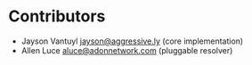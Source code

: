 Contributors
============
- Jayson Vantuyl <jayson@aggressive.ly> (core implementation)
- Allen Luce <aluce@adonnetwork.com> (pluggable resolver)
